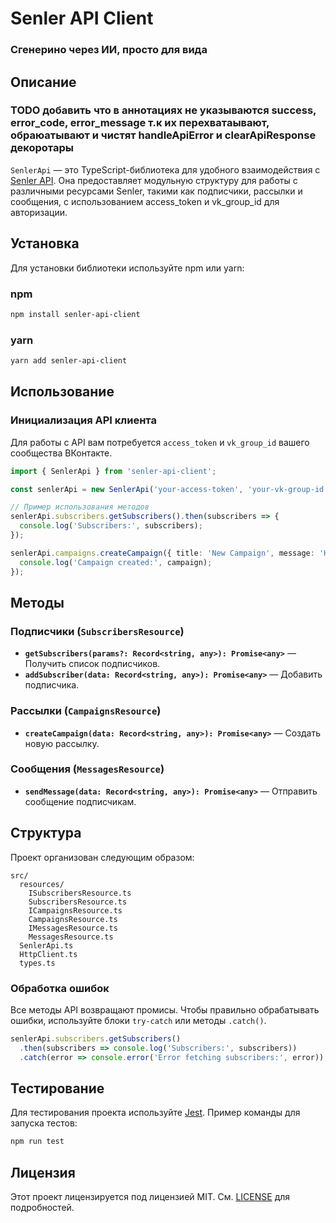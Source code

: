 
# Senler API Client
### Сгенерино через ИИ, просто для вида

## Описание

### TODO добавить что в аннотациях не указываются success, error_code, error_message т.к их перехватаывают, обраюатывают и чистят handleApiError и clearApiResponse декоротары

`SenlerApi` — это TypeScript-библиотека для удобного взаимодействия с [Senler API](https://help.senler.ru/senler/dev/api). Она предоставляет модульную структуру для работы с различными ресурсами Senler, такими как подписчики, рассылки и сообщения, с использованием access_token и vk_group_id для авторизации.

## Установка

Для установки библиотеки используйте npm или yarn:

### npm

```bash
npm install senler-api-client
```

### yarn

```bash
yarn add senler-api-client
```

## Использование

### Инициализация API клиента

Для работы с API вам потребуется `access_token` и `vk_group_id` вашего сообщества ВКонтакте.

```typescript
import { SenlerApi } from 'senler-api-client';

const senlerApi = new SenlerApi('your-access-token', 'your-vk-group-id');

// Пример использования методов
senlerApi.subscribers.getSubscribers().then(subscribers => {
  console.log('Subscribers:', subscribers);
});

senlerApi.campaigns.createCampaign({ title: 'New Campaign', message: 'Hello, World!' }).then(campaign => {
  console.log('Campaign created:', campaign);
});
```

## Методы

### Подписчики (`SubscribersResource`)
- **`getSubscribers(params?: Record<string, any>): Promise<any>`** — Получить список подписчиков.
- **`addSubscriber(data: Record<string, any>): Promise<any>`** — Добавить подписчика.

### Рассылки (`CampaignsResource`)
- **`createCampaign(data: Record<string, any>): Promise<any>`** — Создать новую рассылку.

### Сообщения (`MessagesResource`)
- **`sendMessage(data: Record<string, any>): Promise<any>`** — Отправить сообщение подписчикам.

## Структура

Проект организован следующим образом:

```
src/
  resources/
    ISubscribersResource.ts
    SubscribersResource.ts
    ICampaignsResource.ts
    CampaignsResource.ts
    IMessagesResource.ts
    MessagesResource.ts
  SenlerApi.ts
  HttpClient.ts
  types.ts
```

### Обработка ошибок

Все методы API возвращают промисы. Чтобы правильно обрабатывать ошибки, используйте блоки `try-catch` или методы `.catch()`.

```typescript
senlerApi.subscribers.getSubscribers()
  .then(subscribers => console.log('Subscribers:', subscribers))
  .catch(error => console.error('Error fetching subscribers:', error));
```

## Тестирование

Для тестирования проекта используйте [Jest](https://jestjs.io/). Пример команды для запуска тестов:

```bash
npm run test
```

## Лицензия

Этот проект лицензируется под лицензией MIT. См. [LICENSE](./LICENSE) для подробностей.

